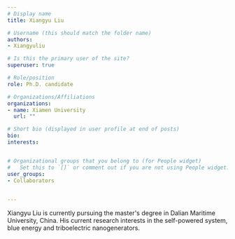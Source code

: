 ```yaml
---
# Display name
title: Xiangyu Liu

# Username (this should match the folder name)
authors:
- Xiangyuliu

# Is this the primary user of the site?
superuser: true

# Role/position
role: Ph.D. candidate

# Organizations/Affiliations
organizations:
- name: Xiamen University
  url: ""

# Short bio (displayed in user profile at end of posts)
bio: 
interests:


# Organizational groups that you belong to (for People widget)
#   Set this to `[]` or comment out if you are not using People widget.
user_groups:
- Collaborators

   
---
```

Xiangyu Liu is currently pursuing the master's degree in Dalian Maritime University, China. His current research interests in the self-powered system, blue energy and triboelectric nanogenerators.

